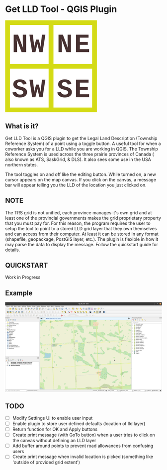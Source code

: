 # Get LLD Tool - QGIS Plugin

![](https://github.com/casey-SK/get_lld_tool/blob/master/logo.png)

## What is it?

Get LLD Tool is a QGIS plugin to get the Legal Land Description (Township Reference System) of a point using a toggle button. A useful tool for when a coworker asks you for a LLD while you are working in QGIS. The Township Reference System is used across the three prairie provinces of Canada ( also known as ATS, SaskGrid, & DLS). It also sees some use in the USA northern states.

The tool toggles on and off like the editing button. While turned on, a new cursor appears on the map canvas. If you click on the canvas, a message bar will appear telling you the LLD of the location you just clicked on. 

## NOTE

The TRS grid is not unified, each province manages it's own grid and at least one of the provincial governments makes the grid proprietary property that you must pay for. For this reason, the program requires the user to setup the tool to point to a stored LLD grid layer that they own themselves and can access from their computer. At least it can be stored in any format (shapefile, geopackage, PostGIS layer, etc.). The plugin is flexible in how it may parse the data to display the message. Follow the quickstart guide for details.

## QUICKSTART
Work in Progress

## Example
![](https://github.com/casey-SK/get_lld_tool/blob/master/img/get_lld_program_example_2020-01-09.png)

## TODO
- [ ] Modify Settings UI to enable user input
- [ ] Enable plugin to store user defined defaults (location of lld layer)
- [ ] Return function for OK and Apply buttons
- [ ] Create print message (with GoTo button) when a user tries to click on the canvas without defining an LLD layer
- [ ] Add buffer around points to prevent road allowances from confusing users
- [ ] Create print message when invalid location is picked (something like 'outside of provided grid extent')
